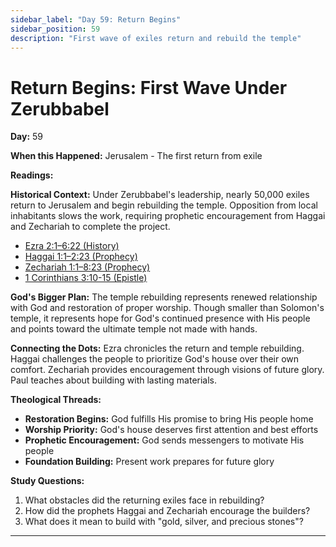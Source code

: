 ```yaml
---
sidebar_label: "Day 59: Return Begins"
sidebar_position: 59
description: "First wave of exiles return and rebuild the temple"
---
```


# Return Begins: First Wave Under Zerubbabel

**Day:** 59

**When this Happened:** Jerusalem - The first return from exile

**Readings:**

**Historical Context:** Under Zerubbabel's leadership, nearly 50,000 exiles return to Jerusalem and begin rebuilding the temple. Opposition from local inhabitants slows the work, requiring prophetic encouragement from Haggai and Zechariah to complete the project.
 - [Ezra 2:1–6:22 (History)](https://www.biblegateway.com/passage/?search=Ezra+2%3A1-6%3A22)
 - [Haggai 1:1–2:23 (Prophecy)](https://www.biblegateway.com/passage/?search=Haggai+1%3A1-2%3A23)
 - [Zechariah 1:1–8:23 (Prophecy)](https://www.biblegateway.com/passage/?search=Zechariah+1%3A1-8%3A23)
 - [1 Corinthians 3:10-15 (Epistle)](https://www.biblegateway.com/passage/?search=1+Corinthians+3%3A10-15)

**God's Bigger Plan:** The temple rebuilding represents renewed relationship with God and restoration of proper worship. Though smaller than Solomon's temple, it represents hope for God's continued presence with His people and points toward the ultimate temple not made with hands.

**Connecting the Dots:** Ezra chronicles the return and temple rebuilding. Haggai challenges the people to prioritize God's house over their own comfort. Zechariah provides encouragement through visions of future glory. Paul teaches about building with lasting materials.

****Theological Threads:****
- **Restoration Begins:** God fulfills His promise to bring His people home
- **Worship Priority:** God's house deserves first attention and best efforts
- **Prophetic Encouragement:** God sends messengers to motivate His people
- **Foundation Building:** Present work prepares for future glory

**Study Questions:**
1. What obstacles did the returning exiles face in rebuilding?
2. How did the prophets Haggai and Zechariah encourage the builders?
3. What does it mean to build with "gold, silver, and precious stones"?

---
